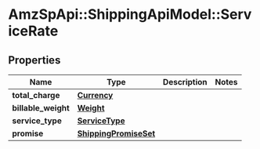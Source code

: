# AmzSpApi::ShippingApiModel::ServiceRate

## Properties
Name | Type | Description | Notes
------------ | ------------- | ------------- | -------------
**total_charge** | [**Currency**](Currency.md) |  | 
**billable_weight** | [**Weight**](Weight.md) |  | 
**service_type** | [**ServiceType**](ServiceType.md) |  | 
**promise** | [**ShippingPromiseSet**](ShippingPromiseSet.md) |  | 

